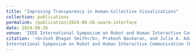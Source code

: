```yaml
---
title: "Improving Transparency in Human-Collective Visualizations"
collection: publications
permalink: /publication/2024-08-26-swarm-interface
date: 2024-08-26
venue: 'IEEE International Symposium on Robot and Human Interactive Communication (RO-MAN)'
citation: '<b>Josh Bhagat Smith</b>, Prakash Baskaran, and Julie A. Adams. &quot;Improving Transparency in Human-Collective Visualizations&quot; <i>IEEE
International Symposium on Robot and Human Interactive Communication (RO-MAN)</i> Pasadena, CA, USA, 2024, pp. 1-7'
---
```

